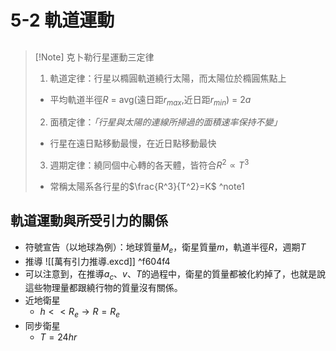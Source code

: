 # 5-2 軌道運動

##
> [!Note] 克卜勒行星運動三定律
> 1. 軌道定律：行星以橢圓軌道繞行太陽，而太陽位於橢圓焦點上
> 	- 平均軌道半徑$R$ = avg(遠日距$r_{max}$,近日距$r_{min}$) = $2a$
> 2. 面積定律：*「行星與太陽的連線所掃過的面積速率保持不變」*
> 	- 行星在遠日點移動最慢，在近日點移動最快
> 3. 週期定律：繞同個中心轉的各天體，皆符合$R^2 \propto T^3$
> 	- 常稱太陽系各行星的$\frac{R^3}{T^2}=K$
^note1
## 軌道運動與所受引力的關係
- 符號宣告（以地球為例）：地球質量$M_e$，衛星質量$m$，軌道半徑$R$，週期$T$
- 推導 ![[萬有引力推導.excd]] ^f604f4
- 可以注意到，在推導$a_c$、$v$、$T$的過程中，衛星的質量都被化約掉了，也就是說這些物理量都跟繞行物的質量沒有關係。
- 近地衛星
	- $h<<R_e \rightarrow R = R_e$
- 同步衛星
	- $T = 24 hr$